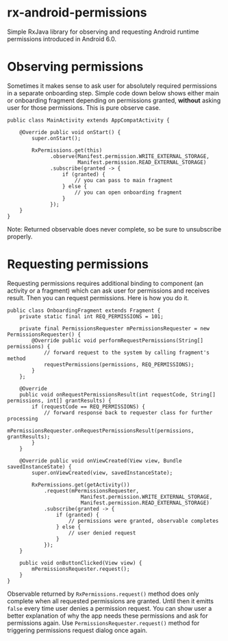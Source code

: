 # rx-android-permissions
Simple RxJava library for observing and requesting Android runtime permissions introduced in Android 6.0.

# Observing permissions

Sometimes it makes sense to ask user for absolutely required permissions in a separate onboarding step. Simple code down below shows either main or onboarding fragment depending on permissions granted, **without** asking user for those permissions. This is pure observe case.

    public class MainActivity extends AppCompatActivity {

        @Override public void onStart() {
            super.onStart();
            
            RxPermissions.get(this)
                  .observe(Manifest.permission.WRITE_EXTERNAL_STORAGE,
                           Manifest.permission.READ_EXTERNAL_STORAGE)
                  .subscribe(granted -> {
                      if (granted) {
                          // you can pass to main fragment
                      } else {
                          // you can open onboarding fragment 
                      }
                  });
        }
    }

Note: Returned observable does never complete, so be sure to unsubscribe properly.

# Requesting permissions

Requesting permissions requires additional binding to component (an activity or a fragment) which can ask user for permissions and receives result. Then you can request permissions. Here is how you do it.

    public class OnboardingFragment extends Fragment {
        private static final int REQ_PERMISSIONS = 101;
    
        private final PermissionsRequester mPermissionsRequester = new PermissionsRequester() {
            @Override public void performRequestPermissions(String[] permissions) {
                // forward request to the system by calling fragment's method
                requestPermissions(permissions, REQ_PERMISSIONS);
            }
        };
        
        @Override
        public void onRequestPermissionsResult(int requestCode, String[] permissions, int[] grantResults) {
            if (requestCode == REQ_PERMISSIONS) {
                // forward response back to requester class for further processing
                mPermissionsRequester.onRequestPermissionsResult(permissions, grantResults);
            }
        }
        
        @Override public void onViewCreated(View view, Bundle savedInstanceState) {
            super.onViewCreated(view, savedInstanceState);
            
            RxPermissions.get(getActivity())
                .request(mPermissionsRequester, 
                            Manifest.permission.WRITE_EXTERNAL_STORAGE,
                            Manifest.permission.READ_EXTERNAL_STORAGE)
                .subscribe(granted -> {
                    if (granted) {
                        // permissions were granted, observable completes
                    } else {
                        // user denied request
                    }
                });
        }
        
        public void onButtonClicked(View view) {
            mPermissionsRequester.request();
        }
    }

Observable returned by `RxPermissions.request()` method does only complete when all requested permissions are granted. Until then it emitts `false` every time user denies a permission request. You can show user a better explanation of why the app needs these permissions and ask for permissions again. Use `PermissionsRequester.request()` method for triggering permissions request dialog once again.









